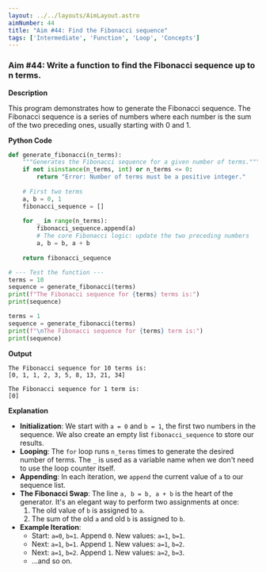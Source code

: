 ```yaml
---
layout: ../../layouts/AimLayout.astro
aimNumber: 44
title: "Aim #44: Find the Fibonacci sequence"
tags: ['Intermediate', 'Function', 'Loop', 'Concepts']
---
```


### Aim #44: Write a function to find the Fibonacci sequence up to n terms.

**Description**

This program demonstrates how to generate the Fibonacci sequence. The Fibonacci sequence is a series of numbers where each number is the sum of the two preceding ones, usually starting with 0 and 1.

**Python Code**

```python
def generate_fibonacci(n_terms):
    """Generates the Fibonacci sequence for a given number of terms."""
    if not isinstance(n_terms, int) or n_terms <= 0:
        return "Error: Number of terms must be a positive integer."
    
    # First two terms
    a, b = 0, 1
    fibonacci_sequence = []
    
    for _ in range(n_terms):
        fibonacci_sequence.append(a)
        # The core Fibonacci logic: update the two preceding numbers
        a, b = b, a + b
                
    return fibonacci_sequence

# --- Test the function ---
terms = 10
sequence = generate_fibonacci(terms)
print(f"The Fibonacci sequence for {terms} terms is:")
print(sequence)

terms = 1
sequence = generate_fibonacci(terms)
print(f"\nThe Fibonacci sequence for {terms} term is:")
print(sequence)
```

**Output**

```text
The Fibonacci sequence for 10 terms is:
[0, 1, 1, 2, 3, 5, 8, 13, 21, 34]

The Fibonacci sequence for 1 term is:
[0]
```

**Explanation**

- **Initialization**: We start with `a = 0` and `b = 1`, the first two numbers in the sequence. We also create an empty list `fibonacci_sequence` to store our results.
- **Looping**: The `for` loop runs `n_terms` times to generate the desired number of terms. The `_` is used as a variable name when we don't need to use the loop counter itself.
- **Appending**: In each iteration, we `append` the current value of `a` to our sequence list.
- **The Fibonacci Swap**: The line `a, b = b, a + b` is the heart of the generator. It's an elegant way to perform two assignments at once:
    1. The old value of `b` is assigned to `a`.
    2. The sum of the old `a` and old `b` is assigned to `b`.
- **Example Iteration**:
    - Start: `a=0`, `b=1`. Append `0`. New values: `a=1`, `b=1`.
    - Next: `a=1`, `b=1`. Append `1`. New values: `a=1`, `b=2`.
    - Next: `a=1`, `b=2`. Append `1`. New values: `a=2`, `b=3`.
    - ...and so on.
